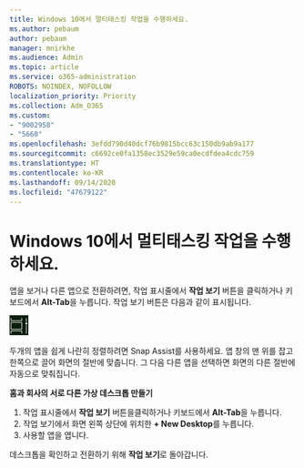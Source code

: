 ```yaml
---
title: Windows 10에서 멀티태스킹 작업을 수행하세요.
ms.author: pebaum
author: pebaum
manager: mnirkhe
ms.audience: Admin
ms.topic: article
ms.service: o365-administration
ROBOTS: NOINDEX, NOFOLLOW
localization_priority: Priority
ms.collection: Adm_O365
ms.custom:
- "9002958"
- "5660"
ms.openlocfilehash: 3efdd790d40dcf76b9815bcc63c150db9ab9a177
ms.sourcegitcommit: c6692ce0fa1358ec3529e59ca0ecdfdea4cdc759
ms.translationtype: HT
ms.contentlocale: ko-KR
ms.lasthandoff: 09/14/2020
ms.locfileid: "47679122"
---
```

# <a name="do-more-with-multitasking-in-windows-10"></a>Windows 10에서 멀티태스킹 작업을 수행하세요.

앱을 보거나 다른 앱으로 전환하려면, 작업 표시줄에서 **작업 보기** 버튼을 클릭하거나 키보드에서 **Alt-Tab**을 누릅니다. 작업 보기 버튼은 다음과 같이 표시됩니다.

![작업 보기 버튼](media/task-view.png)

두개의 앱을 쉽게 나란히 정렬하려면 Snap Assist를 사용하세요. 앱 창의 맨 위를 잡고 한쪽으로 끌어 화면의 절반에 맞춥니다. 그 다음 다른 앱을 선택하면 화면의 다른 절반에 자동으로 맞춰집니다.

**홈과 회사의 서로 다른 가상 데스크톱 만들기**

1. 작업 표시줄에서 **작업 보기** 버튼을클릭하거나 키보드에서 **Alt-Tab**을 누릅니다.
2. 작업 보기에서 화면 왼쪽 상단에 위치한 **+ New Desktop**를 누릅니다.
3. 사용할 앱을 엽니다. 

데스크톱을 확인하고 전환하기 위해 **작업 보기**로 돌아갑니다.
